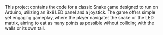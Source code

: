 This project contains the code for a classic Snake game designed to run on Arduino, utilizing an 8x8 LED panel and a joystick. The game offers simple yet engaging gameplay, where the player navigates the snake on the LED matrix, aiming to eat as many points as possible without colliding with the walls or its own tail.
